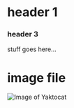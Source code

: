 # header 1

### header 3

stuff goes here...

# image file

![Image of Yaktocat](https://octodex.github.com/images/yaktocat.png)

